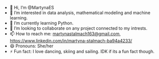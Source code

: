 - 👋 Hi, I’m @MartynaES
- 👀 I’m interested in data analysis, mathematical modeling and machine learning.
- 🌱 I’m currently learning Python.
- 💞️ I’m looking to collaborate on any project connected to my intrests.
- 📫 How to reach me: martynastalmach163@gmail.com, https://www.linkedin.com/in/martyna-stalmach-ba94a4233/
- 😄 Pronouns: She/her
- ⚡ Fun fact: I love dancing, skiing and sailing. IDK if its a fun fact though.



<!---
MartynaES/MartynaES is a ✨ special ✨ repository because its `README.md` (this file) appears on your GitHub profile.
You can click the Preview link to take a look at your changes.
--->
